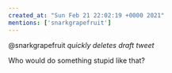 ```yaml
---
created_at: "Sun Feb 21 22:02:19 +0000 2021"
mentions: ['snarkgrapefruit']
---
```


@snarkgrapefruit *quickly deletes draft tweet*

Who would do something stupid like that?